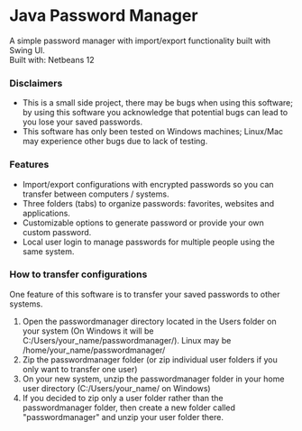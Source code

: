 # Java Password Manager
A simple password manager with import/export functionality built with Swing UI. \
Built with: Netbeans 12

### Disclaimers
* This is a small side project, there may be bugs when using this software; by using this software you acknowledge that potential bugs can lead to you lose your saved passwords.
* This software has only been tested on Windows machines; Linux/Mac may experience other bugs due to lack of testing.

### Features
* Import/export configurations with encrypted passwords so you can transfer between computers / systems.
* Three folders (tabs) to organize passwords: favorites, websites and applications.
* Customizable options to generate password or provide your own custom password.
* Local user login to manage passwords for multiple people using the same system.

### How to transfer configurations
One feature of this software is to transfer your saved passwords to other systems.
1. Open the passwordmanager directory located in the Users folder on your system (On Windows it will be C:/Users/your_name/passwordmanager/). Linux may be /home/your_name/passwordmanager/
2. Zip the passwordmanager folder (or zip individual user folders if you only want to transfer one user)
3. On your new system, unzip the passwordmanager folder in your home user directory (C:/Users/your_name/ on Windows)
4. If you decided to zip only a user folder rather than the passwordmanager folder, then create a new folder called "passwordmanager" and unzip your user folder there.
